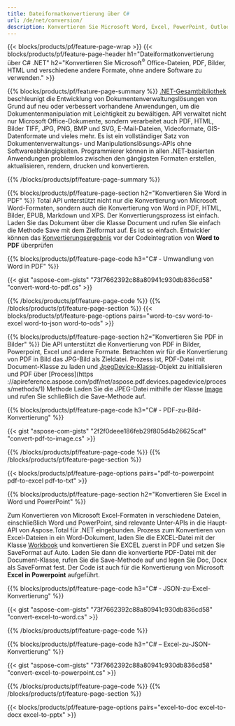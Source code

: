 ```yaml
---
title: Dateiformatkonvertierung über C# 
url: /de/net/conversion/
description: Konvertieren Sie Microsoft Word, Excel, PowerPoint, Outlook, PDF, HTML, 3D-Bilder, Diagramme, Videoformate und viele andere beliebte Dateien mit nur wenigen Zeilen C#-Code.
---
```


{{< blocks/products/pf/feature-page-wrap >}}
{{< blocks/products/pf/feature-page-header h1="Dateiformatkonvertierung über C# .NET" h2="Konvertieren Sie Microsoft<sup>&reg;</sup> Office-Dateien, PDF, Bilder, HTML und verschiedene andere Formate, ohne andere Software zu verwenden." >}}

{{% blocks/products/pf/feature-page-summary %}}
[.NET-Gesamtbibliothek](https://products.aspose.com/total/net/) beschleunigt die Entwicklung von Dokumentenverwaltungslösungen von Grund auf neu oder verbessert vorhandene Anwendungen, um die Dokumentenmanipulation mit Leichtigkeit zu bewältigen. API verwaltet nicht nur Microsoft Office-Dokumente, sondern verarbeitet auch PDF, HTML, Bilder TIFF, JPG, PNG, BMP und SVG, E-Mail-Dateien, Videoformate, GIS-Datenformate und vieles mehr. Es ist ein vollständiger Satz von Dokumentenverwaltungs- und Manipulationslösungs-APIs ohne Softwareabhängigkeiten. Programmierer können in allen .NET-basierten Anwendungen problemlos zwischen den gängigsten Formaten erstellen, aktualisieren, rendern, drucken und konvertieren.

{{% /blocks/products/pf/feature-page-summary  %}}

{{% blocks/products/pf/feature-page-section  h2="Konvertieren Sie Word in PDF" %}}
Total API unterstützt nicht nur die Konvertierung von Microsoft Word-Formaten, sondern auch die Konvertierung von Word in PDF, HTML, Bilder, EPUB, Markdown und XPS. Der Konvertierungsprozess ist einfach. Laden Sie das Dokument über die Klasse Document und rufen Sie einfach die Methode Save mit dem Zielformat auf. Es ist so einfach. Entwickler können das [Konvertierungsergebnis](https://products.aspose.com/words/net/conversion/word-to-pdf/) vor der Codeintegration von **Word to PDF** überprüfen


{{% blocks/products/pf/feature-page-code h3="C# - Umwandlung von Word in PDF" %}}

{{< gist "aspose-com-gists" "73f7662392c88a80941c930db836cd58" "convert-word-to-pdf.cs" >}}

{{% /blocks/products/pf/feature-page-code  %}}
{{% /blocks/products/pf/feature-page-section %}}
{{< blocks/products/pf/feature-page-options pairs="word-to-csv word-to-excel word-to-json word-to-ods" >}}


{{% blocks/products/pf/feature-page-section  h2="Konvertieren Sie PDF in Bilder" %}}
Die API unterstützt die Konvertierung von PDF in Bilder, Powerpoint, Excel und andere Formate. Betrachten wir für die Konvertierung von PDF in Bild das JPG-Bild als Zieldatei. Prozess ist, PDF-Datei mit Document-Klasse zu laden und [JpegDevice-Klasse](https://reference.aspose.com/pdf/net/aspose.pdf.devices/jpegdevice)-Objekt zu initialisieren und PDF über [Process](https ://apireference.aspose.com/pdf/net/aspose.pdf.devices.pagedevice/process/methods/1) Methode
Laden Sie die JPEG-Datei mithilfe der Klasse [Image](https://reference.aspose.com/imaging/net/aspose.imaging/image) und rufen Sie schließlich die Save-Methode auf.

{{% blocks/products/pf/feature-page-code h3="C# - PDF-zu-Bild-Konvertierung" %}}

{{< gist "aspose-com-gists" "2f2f0deee186feb29f805d4b26625caf" "convert-pdf-to-image.cs" >}}


{{% /blocks/products/pf/feature-page-code  %}}
{{% /blocks/products/pf/feature-page-section %}}

{{< blocks/products/pf/feature-page-options pairs="pdf-to-powerpoint pdf-to-excel pdf-to-txt" >}}

{{% blocks/products/pf/feature-page-section  h2="Konvertieren Sie Excel in Word und PowerPoint" %}}

Zum Konvertieren von Microsoft Excel-Formaten in verschiedene Dateien, einschließlich Word und PowerPoint, sind relevante Unter-APIs in die Haupt-API von Aspose.Total für .NET eingebunden. Prozess zum Konvertieren von Excel-Dateien in ein Word-Dokument, laden Sie die EXCEL-Datei mit der Klasse [Workbook](https://reference.aspose.com/cells/net/aspose.cells/workbook) und konvertieren Sie EXCEL zuerst in PDF und setzen Sie SaveFormat auf Auto. Laden Sie dann die konvertierte PDF-Datei mit der Document-Klasse, rufen Sie die Save-Methode auf und legen Sie Doc, Docx als SaveFormat fest. Der Code ist auch für die Konvertierung von Microsoft **Excel in Powerpoint** aufgeführt.

{{% blocks/products/pf/feature-page-code h3="C# - JSON-zu-Excel-Konvertierung" %}}

{{< gist "aspose-com-gists" "73f7662392c88a80941c930db836cd58" "convert-excel-to-word.cs" >}}

{{% /blocks/products/pf/feature-page-code %}}

{{% blocks/products/pf/feature-page-code h3="C# – Excel-zu-JSON-Konvertierung" %}}

{{< gist "aspose-com-gists" "73f7662392c88a80941c930db836cd58" "convert-excel-to-powerpoint.cs" >}}

{{% /blocks/products/pf/feature-page-code %}}
{{% /blocks/products/pf/feature-page-section %}}

{{< blocks/products/pf/feature-page-options pairs="excel-to-doc excel-to-docx excel-to-pptx" >}}